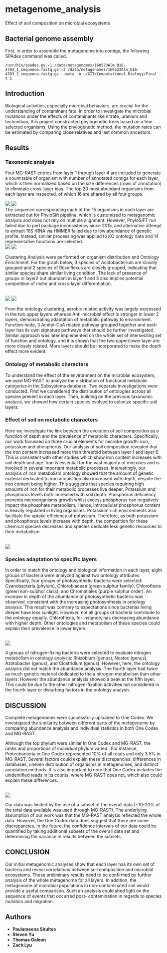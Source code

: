 # metagenome_analysis
Effect of soil composition on microbial ecosystems


## Bacterial genome assembly


First, in order to assemble the metagenome into contigs, the following SPAdes command was called.
 ```
 /usr/bin/spades.py -1 /data/metagenomes/160523Alm_D16-4703_1_sequence.fastq.gz -2 /data/metagenomes/160523Alm_D16-4703_2_sequence.fastq.gz --meta -o ~/GIT/Computational-Biology/Final -t 1
 ```

## Introduction

Biological activities, especially microbial behaviors, are crucial for the understanding of contaminant fate. In order to investigate the microbial mutations under the effects of contaminants like nitrate, uranium and technetium, this project constructed phylogenetic trees based on a few selected organisms. Using the phylogenetic method, the mutation rates can be estimated by comparing close relatives and last common ancestors.

## Results

### Taxonomic analysis

Four MG-RAST entries from layer 1 through layer 4 are included to generate a count table of organism with number of annotated contigs for each layer, which is then normalized based on the size differences (rows of annotation) to eliminate cross-layer bias. The top 20 most abundant organisms from each layer are inspected, of which 16 are shared by all four groups.

<img src="https://github.com/bijiuni/metagenome_analysis/blob/master/img/a1.PNG"> 
<img src="https://github.com/bijiuni/metagenome_analysis/blob/master/img/a2.PNG">

<br>
The sequence corresponding each of the 15 organisms in each layer are extracted out for PhyloSift pipeline, which is customized to metagenomic analysis and does not rely on multiple alignment. However, PhyloSIFT run failed due to perl package inconsistency since 2015, and alternative attempt to extract 16S rRNA via HMMER failed due to low abundance of genetic profile. Instead, similar processing was applied to KO ontology data and 14 representative functions are selected.

<br>

<img src="https://github.com/bijiuni/metagenome_analysis/blob/master/img/a3.PNG"> 
<img src="https://github.com/bijiuni/metagenome_analysis/blob/master/img/a4.PNG">

<br>

Clustering Analysis were performed on organism distribution and Ontology Enrichment. For the graph below, 3 species of Acidobacterium are closely grouped and 2 species of Roseiflexus are closely grouped, indicating that similar species share similar living condition. The lack of presence of groups in layer2 but abundant in layer 1 and 3 also implies potential competition of niche and cross-layer differentiation.

<br>

<img src="https://github.com/bijiuni/metagenome_analysis/blob/master/img/a5.PNG"> 
<img src="https://github.com/bijiuni/metagenome_analysis/blob/master/img/a6.PNG">

<br>

From the ontology clustering, aerobic related activity was largely expressed in the two upper layers whereas Anti-microbial effect is stronger in lower 2 layers, demonstrating adaptation of metabolic pathway to environment. Function-wide, 3 Acetyl-CoA related pathway grouped together and each layer has its own signature pathways that should be further investigated. Similar approach was later implemented on the whole set of intersecting set of function and ontology, and it is shown that the two upper/lower layer are more closely related. More layers should be incorporated to make the depth effect more evident.


### Ontology of metabolic characters

To understand the effect of the environment on the microbial ecosystem, we used MG-RAST to analyze the distribution of functional metabolic categories in the Subsystems database. Two separate investigations were conducted. First we considered the distribution of ontologies across all species present in each layer. Then, building on the previous taxonomic analysis, we showed how certain species evolved to colonize specific soil layers.

### Effect of soil on metabolic characters

Here we investigate the link between the evolution of soil composition as a function of depth and the prevalence of metabolic characters. Specifically, our work focussed on three crucial elements for microbe growth: iron, potassium and phosphorus.
Our analysis of soil composition revealed that the iron content increased more than threefold between layer 1 and layer 6. This is consistent with other studies which show iron content increases with soil depth and age. Iron is essential for the vast majority of microbes and is involved in several important metabolic processes. Interestingly, our analysis of iron metabolism ontology showed that the amount of genetic material dedicated to iron acquisition also increased with depth, despite the iron content being higher. This suggests that species requiring high amounts of iron for their metabolic processes live deeper.
Potassium and phosphorus levels both increased with soil depth. Phosphorus deficiency prevents microorganisms growth whilst excess phosphorus  can negatively impact the phosphate metabolism. Hence, intracellular phosphorus content is heavily regulated in living organisms. Potassium rich environments also facilitate the uptake efficiency of potassium. Therefore, as both potassium and phosphorus levels increase with depth, the competition for these chemical species decreases and species dedicate less genetic resources to their metabolism.


<br>

<img src="https://github.com/bijiuni/metagenome_analysis/blob/master/img/a7.PNG"> 

<br>

### Species adaptation to specific layers

In order to match the ontology and biological information in each layer, eight groups of bacteria were analyzed against two ontology attributes. Specifically, four groups of photosynthetic bacteria were selected: Cyanobacteria (phylum), Chlorobiaceae (green sulphur family), Chloroflexia (green non-sulphur class), and Chromatiales (purple sulphur order). An increase in depth of the abundance of photosynthetic bacteria was observed, consistent with the increasing photosynthesis in ontology analysis. This result was contrary to expectations since bacterias living deeper have less sunlight. However, not all groups of bacteria contribute to the ontology equally. Chloroflexia, for instance, has decreasing abundance with higher depth. Other ontologies and metabolism of these species could explain their prevalence in lower layers.

<br>

<img src="https://github.com/bijiuni/metagenome_analysis/blob/master/img/a8.PNG"> 

<br>

4 groups of nitrogen-fixing bacteria were selected to evaluate nitrogen metabolism in ontology analysis: Rhizobium (genus), Nostoc (genus), Azotobacter (genus), and Clostridium (genus). However, here, the ontology analysis did not match the abundance analysis. The fourth layer had twice as much genetic material dedicated to the a nitrogen metabolism than other layers. However the abundance analysis showed a peak at the fifth layer. This could be due to the other nitrogen-fixation activities not considered in the fourth layer or disturbing factors in the ontology analysis.


## DISCUSSION

Complete metagenomes were successfully uploaded to One Codex. We investigated the similarity between different parts of the metagenome by comparing abundance analysis and individual statistics in both One Codex and MG-RAST..

Although the top phylum were similar in One Codex and MG-RAST, the ranks and proportions of individual phylum varied.. For instance, Proteobacteria in One Codex represented 10% of all reads and only 3.5% in MG-RAST. Several factors could explain these discrepancies: differences in databases, uneven distribution of organisms in metagenomes, and distinct annotation methods. It is also important to note that One Codex includes the unidentified reads in its counts, where MG-RAST does not, which also could explain these differences.

<br>

<img src="https://github.com/bijiuni/metagenome_analysis/blob/master/img/a9.PNG"> 

<br>

Our data was limited by the use of a subset of the overall data (~10-20% of the total data available was used through MG-RAST). The underlying assumption of our work was that the MG-RAST analysis reflected the whole data. However, the One Codex data does suggest that there are some discrepancies. In the future, the confidence intervals of our data could be quantified by taking additional subsets of the overall data set and determining the variance in results between the subsets. 

## CONCLUSION
Our initial metagenomic analyses show that each layer has its own set of bacteria and reveal correlations between soil composition and microbial ecosystems. These preliminary results need to be confirmed by further analysis of the whole metagenome for all layers. In addition, the metagenome of microbial populations in non-contaminated soil would provide a useful comparison. Such an analysis could shed light on the sequence of events that occurred post- contamination in regards to species mutation and migration.


## Authors

* **Paulameena Shultes**
* **Steven Yu**
* **Thomas Galeon**
* **Zach Lyu**
